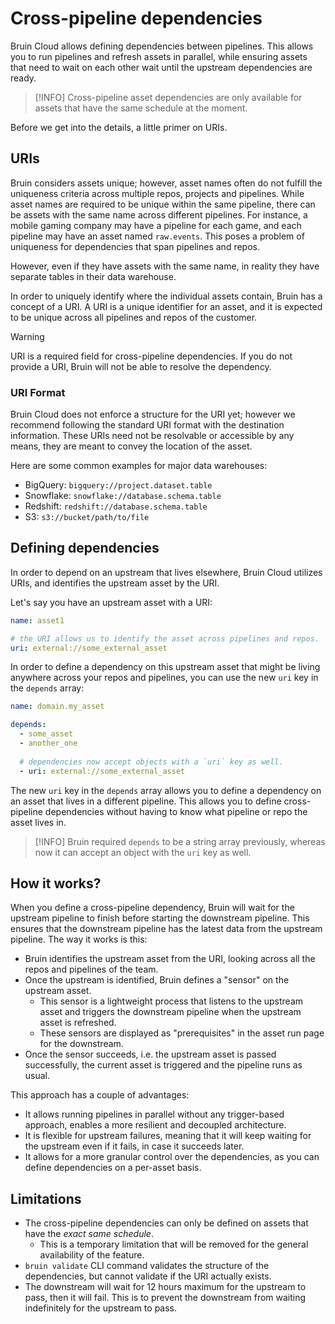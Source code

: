 # Cross-pipeline dependencies

Bruin Cloud allows defining dependencies between pipelines. This allows you to run pipelines and refresh assets in parallel, while ensuring assets that need to wait on each other wait until the upstream dependencies are ready.

> [!INFO]
> Cross-pipeline asset dependencies are only available for assets that have the same schedule at the moment.


Before we get into the details, a little primer on URIs.

## URIs

Bruin considers assets unique; however, asset names often do not fulfill the uniqueness criteria across multiple repos, projects and pipelines. While asset names are required to be unique within the same pipeline, there can be assets with the same name across different pipelines. For instance, a mobile gaming company may have a pipeline for each game, and each pipeline may have an asset named `raw.events`. This poses a problem of uniqueness for dependencies that span pipelines and repos. 

However, even if they have assets with the same name, in reality they have separate tables in their data warehouse.

In order to uniquely identify where the individual assets contain, Bruin has a concept of a URI. A URI is a unique identifier for an asset, and it is expected to be unique across all pipelines and repos of the customer.


> [!WARNING]
> URI is a required field for cross-pipeline dependencies. If you do not provide a URI, Bruin will not be able to resolve the dependency.

### URI Format
Bruin Cloud does not enforce a structure for the URI yet; however we recommend following the standard URI format with the destination information. These URIs need not be resolvable or accessible by any means, they are meant to convey the location of the asset.

Here are some common examples for major data warehouses:
- BigQuery: `bigquery://project.dataset.table`
- Snowflake: `snowflake://database.schema.table`
- Redshift: `redshift://database.schema.table`
- S3: `s3://bucket/path/to/file`

## Defining dependencies

In order to depend on an upstream that lives elsewhere, Bruin Cloud utilizes URIs, and identifies the upstream asset by the URI.

Let's say you have an upstream asset with a URI:
```yaml
name: asset1

# the URI allows us to identify the asset across pipelines and repos.
uri: external://some_external_asset
```

In order to define a dependency on this upstream asset that might be living anywhere across your repos and pipelines, you can use the new `uri` key in the `depends` array:
```yaml
name: domain.my_asset

depends:
  - some_asset
  - another_one
  
  # dependencies now accept objects with a `uri` key as well.
  - uri: external://some_external_asset
```

The new `uri` key in the `depends` array allows you to define a dependency on an asset that lives in a different pipeline. This allows you to define cross-pipeline dependencies without having to know what pipeline or repo the asset lives in.

> [!INFO]
> Bruin required `depends` to be a string array previously, whereas now it can accept an object with the `uri` key as well.


## How it works?

When you define a cross-pipeline dependency, Bruin will wait for the upstream pipeline to finish before starting the downstream pipeline. This ensures that the downstream pipeline has the latest data from the upstream pipeline. The way it works is this:
- Bruin identifies the upstream asset from the URI, looking across all the repos and pipelines of the team.
- Once the upstream is identified, Bruin defines a "sensor" on the upstream asset. 
  - This sensor is a lightweight process that listens to the upstream asset and triggers the downstream pipeline when the upstream asset is refreshed.
  - These sensors are displayed as "prerequisites" in the asset run page for the downstream.
- Once the sensor succeeds, i.e. the upstream asset is passed successfully, the current asset is triggered and the pipeline runs as usual.

This approach has a couple of advantages:
- It allows running pipelines in parallel without any trigger-based approach, enables a more resilient and decoupled architecture.
- It is flexible for upstream failures, meaning that it will keep waiting for the upstream even if it fails, in case it succeeds later.
- It allows for a more granular control over the dependencies, as you can define dependencies on a per-asset basis.

## Limitations
- The cross-pipeline dependencies can only be defined on assets that have the *exact same schedule*. 
  - This is a temporary limitation that will be removed for the general availability of the feature.
- `bruin validate` CLI command validates the structure of the dependencies, but cannot validate if the URI actually exists.
- The downstream will wait for 12 hours maximum for the upstream to pass, then it will fail. This is to prevent the downstream from waiting indefinitely for the upstream to pass.




